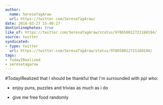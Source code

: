```yaml
---
author:
  name: SeresaTagAraw
  url: https://twitter.com/SeresaTagAraw/
date: 2018-03-27 15:40:27
dontinlinephotos: true
like_of: https://twitter.com/SeresaTagAraw/status/978658012721160194/
source: twitter
syndicated:
- type: twitter
  url: https://twitter.com/SeresaTagAraw/status/978658012721160194/
tags:
- TodayIRealized
- seresatagaraw
---
```


#TodayIRealized that I should be thankful that I'm surrounded with ppl who:

- enjoy puns, puzzles and trivias as much as i do

- give me free food randomly